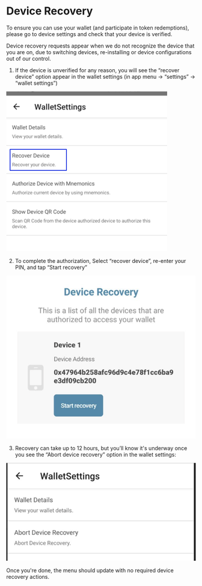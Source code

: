 # Device Recovery

To ensure you can use your wallet (and participate in token redemptions), please go to device settings and check that your device is verified.

Device recovery requests appear when we do not recognize the device that you are on, due to switching devices, re-installing or device configurations out of our control.

1. If the device is unverified for any reason, you will see the “recover device” option appear in the wallet settings (in app menu -&gt; “settings” -&gt; “wallet settings”)

  ![Device Recovery Step 1](/img/mobile-app/device-recovery-step1.png)

2. To complete the authorization, Select “recover device”, re-enter your PIN, and tap “Start recovery”

  ![Device Recovery Step 2](/img/mobile-app/device-recovery-step2.png)

3. Recovery can take up to 12 hours, but you’ll know it's underway once you see the “Abort device recovery” option in the wallet settings: 

  ![Device Recovery Step 3](/img/mobile-app/device-recovery-step3.png)

Once you're done, the menu should update with no required device recovery actions.
